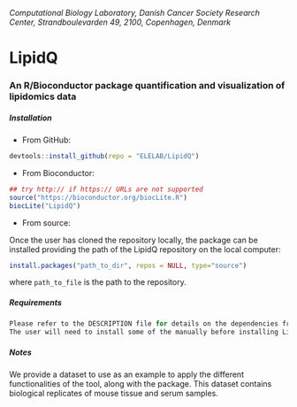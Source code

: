 
*Computational Biology Laboratory, Danish Cancer Society Research Center, Strandboulevarden 49, 2100, Copenhagen, Denmark*

# LipidQ 
### An R/Bioconductor package quantification and visualization of lipidomics data

##### Installation

- From GitHub:

```R
devtools::install_github(repo = "ELELAB/LipidQ")
```

- From Bioconductor:

```R
## try http:// if https:// URLs are not supported
source("https://bioconductor.org/biocLite.R")
biocLite("LipidQ")
```

- From source:

Once the user has cloned the repository locally, the package can be installed providing the path of the LipidQ repository on the local computer:

```R
install.packages("path_to_dir", repos = NULL, type="source")

```

where `path_to_file` is the path to the repository. 

##### Requirements

```R
Please refer to the DESCRIPTION file for details on the dependencies from other packages.
The user will need to install some of the manually before installing LipidQ.
```

##### Notes

We provide a dataset to use as an example to apply the different functionalities of the tool, 
along with the package. This dataset contains biological replicates of mouse tissue and serum samples.




